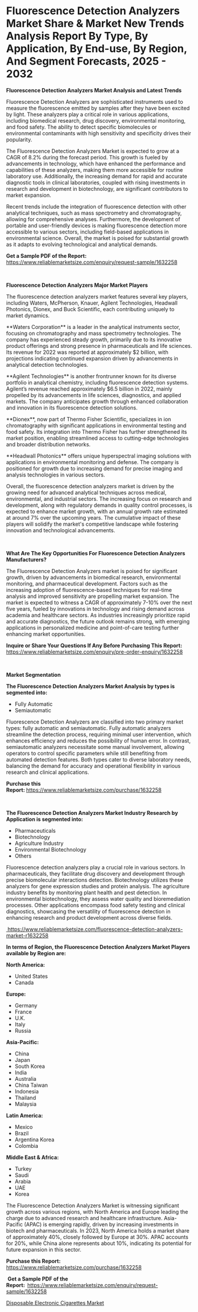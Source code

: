 <p><h1>Fluorescence Detection Analyzers Market Share & Market New Trends Analysis Report By Type, By Application, By End-use, By Region, And Segment Forecasts, 2025 - 2032</h1></p><p><strong>Fluorescence Detection Analyzers Market Analysis and Latest Trends</strong></p>
<p><p>Fluorescence Detection Analyzers are sophisticated instruments used to measure the fluorescence emitted by samples after they have been excited by light. These analyzers play a critical role in various applications, including biomedical research, drug discovery, environmental monitoring, and food safety. The ability to detect specific biomolecules or environmental contaminants with high sensitivity and specificity drives their popularity.</p><p>The Fluorescence Detection Analyzers Market is expected to grow at a CAGR of 8.2% during the forecast period. This growth is fueled by advancements in technology, which have enhanced the performance and capabilities of these analyzers, making them more accessible for routine laboratory use. Additionally, the increasing demand for rapid and accurate diagnostic tools in clinical laboratories, coupled with rising investments in research and development in biotechnology, are significant contributors to market expansion.</p><p>Recent trends include the integration of fluorescence detection with other analytical techniques, such as mass spectrometry and chromatography, allowing for comprehensive analyses. Furthermore, the development of portable and user-friendly devices is making fluorescence detection more accessible to various sectors, including field-based applications in environmental science. Overall, the market is poised for substantial growth as it adapts to evolving technological and analytical demands.</p></p>
<p><strong>Get a Sample PDF of the Report:&nbsp;</strong> <a href="https://www.reliablemarketsize.com/enquiry/request-sample/1632258?utm_campaign=2337&utm_medium=2&utm_source=Github&utm_content=ia&utm_term=29032025&utm_id=fluorescence-detection-analyzers">https://www.reliablemarketsize.com/enquiry/request-sample/1632258</a></p>
<p>&nbsp;</p>
<p><strong>Fluorescence Detection Analyzers Major Market Players</strong></p>
<p><p>The fluorescence detection analyzers market features several key players, including Waters, McPherson, Knauer, Agilent Technologies, Headwall Photonics, Dionex, and Buck Scientific, each contributing uniquely to market dynamics.</p><p>**Waters Corporation** is a leader in the analytical instruments sector, focusing on chromatography and mass spectrometry technologies. The company has experienced steady growth, primarily due to its innovative product offerings and strong presence in pharmaceuticals and life sciences. Its revenue for 2022 was reported at approximately $2 billion, with projections indicating continued expansion driven by advancements in analytical detection technologies.</p><p>**Agilent Technologies** is another frontrunner known for its diverse portfolio in analytical chemistry, including fluorescence detection systems. Agilent’s revenue reached approximately $6.5 billion in 2022, mainly propelled by its advancements in life sciences, diagnostics, and applied markets. The company anticipates growth through enhanced collaboration and innovation in its fluorescence detection solutions.</p><p>**Dionex**, now part of Thermo Fisher Scientific, specializes in ion chromatography with significant applications in environmental testing and food safety. Its integration into Thermo Fisher has further strengthened its market position, enabling streamlined access to cutting-edge technologies and broader distribution networks.</p><p>**Headwall Photonics** offers unique hyperspectral imaging solutions with applications in environmental monitoring and defense. The company is positioned for growth due to increasing demand for precise imaging and analysis technologies in various sectors.</p><p>Overall, the fluorescence detection analyzers market is driven by the growing need for advanced analytical techniques across medical, environmental, and industrial sectors. The increasing focus on research and development, along with regulatory demands in quality control processes, is expected to enhance market growth, with an annual growth rate estimated at around 7% over the upcoming years. The cumulative impact of these players will solidify the market's competitive landscape while fostering innovation and technological advancements.</p></p>
<p>&nbsp;</p>
<p><strong>What Are The Key Opportunities For Fluorescence Detection Analyzers Manufacturers?</strong></p>
<p><p>The Fluorescence Detection Analyzers market is poised for significant growth, driven by advancements in biomedical research, environmental monitoring, and pharmaceutical development. Factors such as the increasing adoption of fluorescence-based techniques for real-time analysis and improved sensitivity are propelling market expansion. The market is expected to witness a CAGR of approximately 7-10% over the next five years, fueled by innovations in technology and rising demand across academia and healthcare sectors. As industries increasingly prioritize rapid and accurate diagnostics, the future outlook remains strong, with emerging applications in personalized medicine and point-of-care testing further enhancing market opportunities.</p></p>
<p><strong>Inquire or Share Your Questions If Any Before Purchasing This Report:</strong> <a href="https://www.reliablemarketsize.com/enquiry/pre-order-enquiry/1632258?utm_campaign=2337&utm_medium=2&utm_source=Github&utm_content=ia&utm_term=29032025&utm_id=fluorescence-detection-analyzers">https://www.reliablemarketsize.com/enquiry/pre-order-enquiry/1632258</a></p>
<p>&nbsp;</p>
<p><strong>Market Segmentation</strong></p>
<p><strong>The Fluorescence Detection Analyzers Market Analysis by types is segmented into:</strong></p>
<p><ul><li>Fully Automatic</li><li>Semiautomatic</li></ul></p>
<p><p>Fluorescence Detection Analyzers are classified into two primary market types: fully automatic and semiautomatic. Fully automatic analyzers streamline the detection process, requiring minimal user intervention, which enhances efficiency and reduces the possibility of human error. In contrast, semiautomatic analyzers necessitate some manual involvement, allowing operators to control specific parameters while still benefiting from automated detection features. Both types cater to diverse laboratory needs, balancing the demand for accuracy and operational flexibility in various research and clinical applications.</p></p>
<p><strong>Purchase this Report:&nbsp;</strong><a href="https://www.reliablemarketsize.com/purchase/1632258?utm_campaign=2337&utm_medium=2&utm_source=Github&utm_content=ia&utm_term=29032025&utm_id=fluorescence-detection-analyzers">https://www.reliablemarketsize.com/purchase/1632258</a></p>
<p>&nbsp;</p>
<p><strong>The Fluorescence Detection Analyzers Market Industry Research by Application is segmented into:</strong></p>
<p><ul><li>Pharmaceuticals</li><li>Biotechnology</li><li>Agriculture Industry</li><li>Environmental Biotechnology</li><li>Others</li></ul></p>
<p><p>Fluorescence detection analyzers play a crucial role in various sectors. In pharmaceuticals, they facilitate drug discovery and development through precise biomolecular interactions detection. Biotechnology utilizes these analyzers for gene expression studies and protein analysis. The agriculture industry benefits by monitoring plant health and pest detection. In environmental biotechnology, they assess water quality and bioremediation processes. Other applications encompass food safety testing and clinical diagnostics, showcasing the versatility of fluorescence detection in enhancing research and product development across diverse fields.</p></p>
<p><a href="https://www.reliablemarketsize.com/fluorescence-detection-analyzers-market-r1632258?utm_campaign=2337&utm_medium=2&utm_source=Github&utm_content=ia&utm_term=29032025&utm_id=fluorescence-detection-analyzers">&nbsp;https://www.reliablemarketsize.com/fluorescence-detection-analyzers-market-r1632258</a></p>
<p><strong>In terms of Region, the Fluorescence Detection Analyzers Market Players available by Region are:</strong></p>
<p>
    <p> <strong> North America: </strong>
        <ul>
            <li>United States</li>
            <li>Canada</li>
        </ul>
        </p> 
    <p> <strong> Europe: </strong>
        <ul>
            <li>Germany</li>
            <li>France</li>
            <li>U.K.</li>
            <li>Italy</li>
            <li>Russia</li>
        </ul>
        </p> 
    <p> <strong> Asia-Pacific: </strong>
        <ul>
            <li>China</li>
            <li>Japan</li>
            <li>South Korea</li>
            <li>India</li>
            <li>Australia</li>
            <li>China Taiwan</li>
            <li>Indonesia</li>
            <li>Thailand</li>
            <li>Malaysia</li>
        </ul>
        </p> 
    <p> <strong> Latin America: </strong>
        <ul>
            <li>Mexico</li>
            <li>Brazil</li>
            <li>Argentina Korea</li>
            <li>Colombia</li>
        </ul>
        </p> 
    <p> <strong> Middle East & Africa: </strong>
        <ul>
            <li>Turkey</li>
            <li>Saudi</li>
            <li>Arabia</li>
            <li>UAE</li>
            <li>Korea</li>
        </ul>
    </p>
    </p>
<p><p>The Fluorescence Detection Analyzers Market is witnessing significant growth across various regions, with North America and Europe leading the charge due to advanced research and healthcare infrastructure. Asia-Pacific (APAC) is emerging rapidly, driven by increasing investments in biotech and pharmaceuticals. In 2023, North America holds a market share of approximately 40%, closely followed by Europe at 30%. APAC accounts for 20%, while China alone represents about 10%, indicating its potential for future expansion in this sector.</p></p>
<p><strong>Purchase this Report: </strong><a href="https://www.reliablemarketsize.com/purchase/1632258?utm_campaign=2337&utm_medium=2&utm_source=Github&utm_content=ia&utm_term=29032025&utm_id=fluorescence-detection-analyzers">https://www.reliablemarketsize.com/purchase/1632258</a></p>
<p>&nbsp;<strong>Get a Sample PDF of the Report:&nbsp;&nbsp;</strong><a href="https://www.reliablemarketsize.com/enquiry/request-sample/1632258?utm_campaign=2337&utm_medium=2&utm_source=Github&utm_content=ia&utm_term=29032025&utm_id=fluorescence-detection-analyzers">https://www.reliablemarketsize.com/enquiry/request-sample/1632258</a></p>
<p><strong></strong></p>
<p><p><a href="https://github.com/lehumiston1971679/Market-Research-Report-List-1/blob/main/disposable-electronic-cigarettes-market.md?utm_campaign=2337&utm_medium=2&utm_source=Github&utm_content=ia&utm_term=29032025&utm_id=fluorescence-detection-analyzers">Disposable Electronic Cigarettes Market</a></p></p>